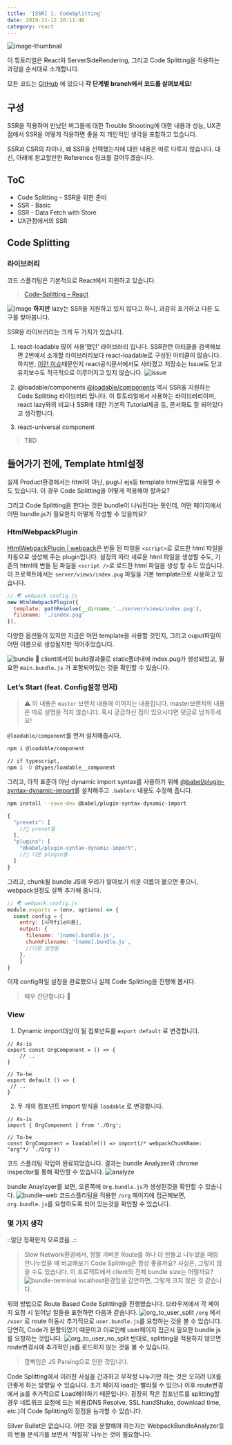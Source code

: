 ```yaml
---
title: '[SSR] 1. CodeSplitting'
date: 2019-11-12 20:11:46
category: react
---
```


![image-thumbnail](./images/thumbnail.png)

이 튜토리얼은 React와 ServerSideRendering, 그리고 Code Splitting을 적용하는 과정을 순서대로 소개합니다. 

모든 코드는 [GitHub](https://github.com/soYoung210/react-ssr-code-splitting) 에 있으니  **각 단계별 branch에서 코드를 살펴보세요!** 

## 구성 
SSR을 적용하며 만났던 버그들에 대한 Trouble Shooting에 대한 내용과 성능, UX관점에서 SSR을 어떻게 적용하면 좋을 지 개인적인 생각을 포함하고 있습니다.

SSR과 CSR의 차이나, 왜 SSR을 선택했는지에 대한 내용은 따로 다루지 않습니다. 
대신, 아래에 참고할만한 Reference 링크를 걸어두겠습니다. 
 
## ToC
* Code Splitting - SSR을 위한 준비 
* SSR  - Basic 
* SSR - Data Fetch with Store
* UX관점에서의 SSR 

## Code Splitting
### 라이브러리 
코드 스플리팅은 기본적으로 React에서 지원하고 있습니다. 
> [Code-Splitting – React](https://reactjs.org/docs/code-splitting.html)

![image](./images/react-lazy.png)
 **하지만** lazy는 SSR을 지원하고 있지 않다고 하니, 과감히 포기하고 다른 도구를 찾아봅니다. 

SSR용 라이브러리는 크게 두 가지가 있습니다. 

1. react-loadable
많이 사용’했던’ 라이브러리 입니다. SSR관련 아티클을 검색해보면 2번에서 소개할 라이브러리보다 react-loadable로 구성된 아티클이 많습니다. 
하지만, [이런 이슈](https://velog.io/@velopert/nomore-react-loadable)때문인지 react공식문서에서도 사라졌고 저장소는 Issue도 닫고 유지보수도 적극적으로 이루어지고 있지 않습니다. 
![issue](./images/react-loadable-issue.png)

1. @loadable/components
[@loadable/components](https://github.com/smooth-code/loadable-components) 역시 SSR을 지원하는 Code Splitting 라이브러리 입니다. 이 튜토리얼에서 사용하는 라이브러리이며, react lazy와의 비교나 SSR에 대한 기본적 Tutorial제공 등, 문서화도 잘 되어있다고 생각합니다. 
3. react-universal component
> TBD

## 들어가기 전에, Template html설정  
실제 Product환경에서는 html이 아닌, pug나 ejs등 template html문법을 사용할 수 도 있습니다. 이 경우 Code Splitting을 어떻게 적용해야 할까요?

그리고 Code Splitting을 한다는 것은 bundle이 나눠진다는 뜻인데, 어떤 페이지에서 어떤 bundle.js가 필요한지 어떻게 작성할 수 있을까요?  

### HtmlWebpackPlugin
[HtmlWebpackPlugin | webpack](https://webpack.js.org/plugins/html-webpack-plugin/)은 번들 된 파일을 `<script>`로 로드한 html 파일을 자동으로 생성해 주는 plugin입니다. 설정의 따라 새로운 html 파일을 생성할 수도, 기존의 html에 번들 된 파일을 `<script />`로 로드한 html 파일을 생성 할 수도 있습니다.
이 프로젝트에서는 `server/views/index.pug` 파일을 기본 template으로 사용하고 있습니다. 
```js
// 🌏 webpack.config.js
new HtmlWebpackPlugin({
  template: pathResolve(__dirname,'../server/views/index.pug'),
  filename: './index.pug'
}),
```
다양한 옵션들이 있지만 지금은 어떤 template을 사용할 것인지, 그리고 ouput파일이 어떤 이름으로 생성될지만 적어주었습니다. 

![bundle](./images/bundle-result.png)
🎉 client에서의 build결과물로 static폴더내에 index.pug가 생성되었고, 필요한 `main.bundle.js` 가 포함되어있는 것을 확인할 수 있습니다. 

### Let’s Start (feat. Config설정 먼저) 
> ⚠️ 이 내용은 `master` 브랜치 내용에 이어지는 내용입니다. master브랜치의 내용은 따로 설명을 적지 않습니다. 혹시 궁금하신 점이 있으시다면 댓글로 남겨주세요! 

`@loadable/component`를 먼저 설치해줍시다. 
```bash
npm i @loadable/component

// if typescript,
npm i -D @types/loadable__component
```

그리고, 아직 표준이 아닌 dynamic import syntax를 사용하기 위해 [@babel/plugin-syntax-dynamic-import](https://www.npmjs.com/package/@babel/plugin-syntax-dynamic-import)를 설치해주고 `.bablerc` 내용도 수정해 줍니다. 
```bash
npm install --save-dev @babel/plugin-syntax-dynamic-import
```
```js
{
  "presets": [
    //🍱 preset들 
  ],
  "plugins": [
    "@babel/plugin-syntax-dynamic-import",
    //🥟 다른 plugin들
  ]
}
```

그리고, chunk될 bundle JS에 우리가 알아보기 쉬운 이름이 붙으면 좋으니, webpack설정도 살짝 추가해 줍니다. 
```js
// 🌏 webpack.config.js
module.exports = (env, options) => {
  const config = {
    entry: [시작file이름],
    output: {
      filename: '[name].bundle.js',
      chunkFilename: '[name].bundle.js',
      //다른 설정들
    },
	}
}
```

이제 config파일 설정을 완료했으니 실제 Code Splitting을 진행해 봅시다. 
> 매우 간단합니다 🎉

### View 
1. Dynamic import대상이 될 컴포넌트를 `export default` 로 변경합니다. 
```tsx
// As-is
export const OrgComponent = () => {
	// ..
}

// To-be
export default () => {
 // ..
}
```

2. 두 개의 컴포넌트 import 방식을  `loadable` 로 변경합니다. 
```tsx
// As-is
import { OrgComponent } from './Org';

// To-be
const OrgComponent = loadable(() => import(/* webpackChunkName: "org"*/ './Org'))
```

코드 스플리팅 작업이 완료되었습니다. 결과는 bundle Analyzer와 chrome inspector를 통해 확인할 수 있습니다. 
![analyze](./images/analyze.png)

bundle Anaylzyer를 보면, 오른쪽에 `Org.bundle.js`가 생성된것을 확인할 수 있습니다. 
![bundle-web](./images/org-network.png)
코드스플리팅을 적용한 `/org` 페이지에 접근해보면,  `org.bundle.js`를 요청하도록 되어 있는것을 확인할 수 있습니다. 

### 몇 가지 생각 
::일단 정확한지 모르겠음..:: 
> Slow Network환경에서, 정말 가벼운 Route를 하나 더 만들고 나누었을 때랑 안나누었을 때 비교해보기 
Code Splitting은 항상 좋을까요? 사실은, 그렇지 않을 수도 있습니다. 
이 프로젝트에서 client의 전체 bundle size는 어떨까요?
![bundle-terminal](./images/bundle-result.png)
localhost환경임을 감안하면, 그렇게 크지 않은 것 같습니다. 

위의 방법으로 Route Based Code Splitting을 진행했습니다. 브라우저에서 각 페이지 요청 시 일어날 일들을 표현하면 다음과 같습니다. 
![org_to_user_split](./images/org_to_user_split.gif)
`/org` 에서 `/user` 로 route 이동시 추가적으로 `user.bundle.js`를 요청하는 것을 볼 수 있습니다. 당연히, Code가 분할되었기 때문이고 이로인해 user페이지 접근시 필요한 bundle js를 요청하는 것입니다. 
![org_to_user_no_split](./images/org_to_user_no_split.gif)
반대로, splitting을 적용하지 않으면 route변경시에 추가적인 js를 로드하지 않는 것을 볼 수 있습니다.
> 깜빡임은 JS Parsing으로 인한 것입니다. 

Code Splitting에서 이러한 사실을 간과하고 무작정 나누기만 하는 것은 오히려 UX를 안좋게 하는 방향일 수 있습니다. 초기 페이지 load는 빨라질 수 있으나 이후 route변경에서 js를 추가적으로 Load해야하기 때문입니다. 굉장히 작은 컴포넌트를 splitting할 경우 네트워크 요청에 드는 비용(DNS Resolve, SSL handShake, download time, etc.)이 Code Splitting의 장점을 능가할 수 있습니다. 

Silver Bullet은 없습니다. 어떤 것을 분할해야 하는지는 WebpackBundleAnalyzer등의 번들 분석기를 보면서 ‘적절히’ 나누는 것이 필요합니다. 
